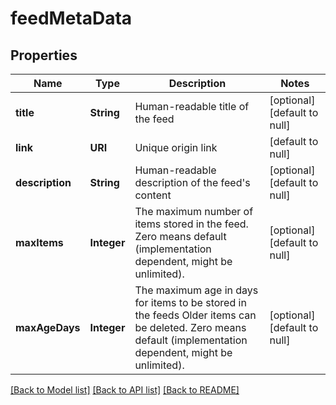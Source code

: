 # feedMetaData
## Properties

| Name | Type | Description | Notes |
|------------ | ------------- | ------------- | -------------|
| **title** | **String** | Human-readable title of the feed | [optional] [default to null] |
| **link** | **URI** | Unique origin link | [default to null] |
| **description** | **String** | Human-readable description of the feed&#39;s content | [optional] [default to null] |
| **maxItems** | **Integer** | The maximum number of items stored in the feed. Zero means default (implementation dependent, might be unlimited).  | [optional] [default to null] |
| **maxAgeDays** | **Integer** | The maximum age in days for items to be stored in the feeds Older items can be deleted. Zero means default (implementation dependent, might be unlimited).  | [optional] [default to null] |

[[Back to Model list]](../README.md#documentation-for-models) [[Back to API list]](../README.md#documentation-for-api-endpoints) [[Back to README]](../README.md)

